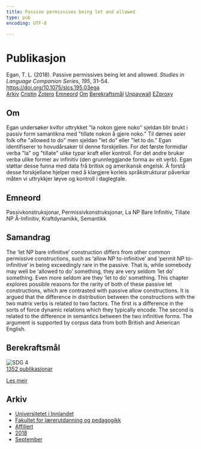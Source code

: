 ```yaml
---
title: Passive permissives being let and allowed
type: pub
encoding: UTF-8

---
```

<h1>Publikasjon</h1>
<article id="csl-bib-container-LEWZWW3P" class="csl-bib-container">
  <div class="csl-bib-body"> <div class="csl-entry">Egan, T. L. (2018). Passive permissives being let and allowed. <i>Studies in Language Companion Series</i>, <i>195</i>, 31–54. <a href="https://doi.org/10.1075/slcs.195.03ega">https://doi.org/10.1075/slcs.195.03ega</a></div> </div>
  <div class="csl-bib-buttons">
    <a href="#taxonomy-article-LEWZWW3P" alt="archive" class="csl-bib-button">Arkiv</a>
    <a href="https://app.cristin.no/results/show.jsf?id=1608432" alt="Cristin" class="csl-bib-button">Cristin</a>
    <a href="http://zotero.org/groups/5881554/items/LEWZWW3P" alt="Zotero" class="csl-bib-button">Zotero</a>
    <a href="#keywords-article-LEWZWW3P" alt="keywords" class="csl-bib-button">Emneord</a>
    <a href="#about-article-LEWZWW3P" alt="about_pub" class="csl-bib-button">Om</a>
    <a href="#sdg-article-LEWZWW3P" alt="sdg" class="csl-bib-button">Berekraftsmål</a>
    <a href="https://doi.org/10.1075/slcs.195.03ega" alt="Unpaywall" class="csl-bib-button">Unpaywall</a>
    <a href="https://doi.org/10.1075/slcs.195.03ega" alt="EZproxy" class="csl-bib-button">EZproxy</a>
  </div>
  <div id="csl-bib-meta-container-LEWZWW3P"></div>
</article>
<div id="csl-bib-meta-LEWZWW3P" class="csl-bib-meta">
  <article id="about-article-LEWZWW3P" class="about_pub-article">
    <h1>Om</h1>
    Egan undersøker kvifor uttrykket "la nokon gjere noko" sjeldan blir brukt i passiv form samanlikna med "tillate nokon å gjere noko." Til dømes seier folk ofte "allowed to do" men sjeldan "let do" eller "let to do." Egan identifiserer to hovudårsaker til denne forskjellen. For det første formidlar verba "la" og "tillate" ulike typar kraft eller kontroll. For det andre brukar verba ulike former av infinitiv (den grunnleggjande forma av eit verb). Egan støttar desse funna med data frå britisk og amerikansk engelsk. Å forstå desse forskjellane hjelper med å klargjere korleis språkstrukturar påverkar måten vi uttrykkjer løyve og kontroll i daglegtale.
  </article>
  <article id="keywords-article-LEWZWW3P" class="keywords-article">
    <h1>Emneord</h1>
    Passivkonstruksjonar, Permissivkonstruksjonar, La NP Bare Infinitiv, Tillate NP Å-Infinitiv, Kraftdynamikk, Semantikk
  </article>
  <article id="abstract-article-LEWZWW3P" class="abstract-article">
    <h1>Samandrag</h1>
    The ‘let NP bare infinitive’ construction differs from other common permissive constructions, such as ‘allow NP to-infinitive’ and ‘permit NP to-infinitive’ in being exceedingly rare in the passive. That is, while somebody may well be ‘allowed to do’ something, they are very seldom ‘let do’ something. Even more seldom are they ‘let to do’ something. This chapter explores possible reasons for the rarity of both of these passive let constructions, which are contrasted with passive allow constructions. It is argued that the difference in distribution between the constructions with the two matrix verbs is related to two factors. The first is a difference in the sorts of force dynamic relations which they typically encode. The second is related to the difference in semantics between the two infinitive forms. The argument is supported by corpus data from both British and American English.
  </article>
  <article id="sdg-article-LEWZWW3P" class="sdg-article">
    <h1>Berekraftsmål</h1>
    <div class="sdg-container"><div id="sdg4" class="sdg">
        <img src="{{< params subfolder >}}images/sdg/sdg04_nn.png" class="image" alt="SDG 4">
        <div class="sdg-overlay">
          <a href="{{< params subfolder >}}nn/archive/?sdg=4#archive" class="sdg-publication-count"><span>1352</span> publikasjonar</a>
          <p><a href="https://fn.no/om-fn/fns-baerekraftsmaal/god-utdanning?lang=nno-NO" class="sdg-read-more">Les meir</a></p>
        </div>
      </div></div>
  </article>
  <article id="taxonomy-article-LEWZWW3P" class="taxonomy-article">
    <h1>Arkiv</h1>
    <ul>
      <li><a href="{{< params subfolder >}}nn/archive/?key=3DCRN523">Universitetet i Innlandet</a></li>
      <li><a href="{{< params subfolder >}}nn/archive/?key=WYNZA47F">Fakultet for lærerutdanning og pedagogikk</a></li>
      <li><a href="{{< params subfolder >}}nn/archive/?key=2ZAN5K7T">Affiliert</a></li>
      <li><a href="{{< params subfolder >}}nn/archive/?key=QU482WF9">2018</a></li>
      <li><a href="{{< params subfolder >}}nn/archive/?key=WMGWHFDI">September</a></li>
    </ul>
  </article>
</div>

